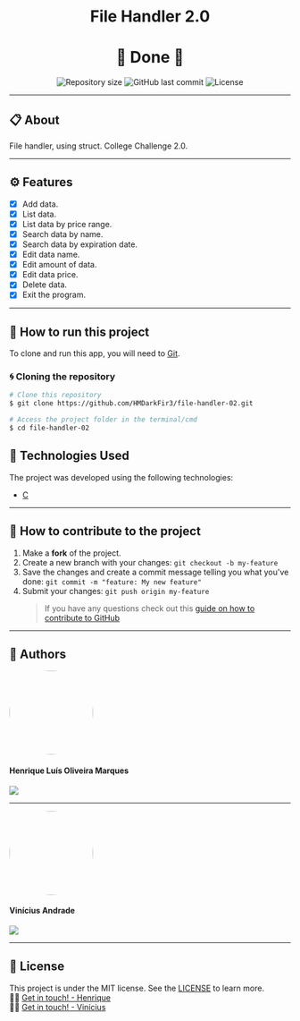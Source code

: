 <h1 align="center">File Handler 2.0</h1>

<h1 align="center">
  🚀 Done 🚀
</h1>

<p align="center" >
  <img alt="Repository size" src="https://img.shields.io/github/repo-size/hmdarkfir3/desafio-faculdade-02?style=for-the-badge">
  
  <img alt="GitHub last commit" src="https://img.shields.io/github/last-commit/hmdarkfir3/desafio-faculdade-02?style=for-the-badge">
  
  <img alt="License" src="https://img.shields.io/badge/license-MIT-blue.svg?style=for-the-badge" />
</p>

---

## 📋 About

File handler, using struct. College Challenge 2.0.

---

## ⚙️ Features

- [x] Add data.
- [x] List data.
- [x] List data by price range.
- [x] Search data by name.
- [x] Search data by expiration date.
- [x] Edit data name.
- [x] Edit amount of data.
- [x] Edit data price.
- [x] Delete data.
- [x] Exit the program.

---

## 📂 How to run this project

To clone and run this app, you will need to [Git](https://git-scm.com).

### 🌀 Cloning the repository

```bash
# Clone this repository
$ git clone https://github.com/HMDarkFir3/file-handler-02.git

# Access the project folder in the terminal/cmd
$ cd file-handler-02
```

## 🚀 Technologies Used

The project was developed using the following technologies:

- [C](https://docs.microsoft.com/pt-br/cpp/?view=msvc-160)

---

## 💪 How to contribute to the project

1. Make a **fork** of the project.
2. Create a new branch with your changes: `git checkout -b my-feature`
3. Save the changes and create a commit message telling you what you've done: `git commit -m "feature: My new feature"`
4. Submit your changes: `git push origin my-feature`
   > If you have any questions check out this [guide on how to contribute to GitHub](https://github.com/firstcontributions/first-contributions)

---

## 🧑 Authors

<img style="border-radius: 50%;" src="https://github.com/HMDarkFir3.png" width="150px;" alt=""/>
 <h4>Henrique Luís Oliveira Marques</h4>

<p align="left">
  <a href="https://www.linkedin.com/in/henrique-luís-oliveira-marques-3406361a7/" target="_blank"><img src="https://img.shields.io/badge/LinkedIn-0077B5?style=for-the-badge&logo=linkedin&logoColor=white"></a>
<p>
  
---
  
<img style="border-radius: 50%;" src="https://media-exp1.licdn.com/dms/image/C5603AQGctH94qrj_WA/profile-displayphoto-shrink_400_400/0/1599742973448?e=1637193600&v=beta&t=vf6vZFLueJgeFruzF_ej9Htce7fQjwDHIXYHmszXXp0" width="150px;" alt=""/>
<h4>Vinícius Andrade</h4> 

<p align="left">
  <a href="https://www.linkedin.com/in/vinícius-andrade-a671491b3/" target="_blank"><img src="https://img.shields.io/badge/LinkedIn-0077B5?style=for-the-badge&logo=linkedin&logoColor=white"></a>
<p>

---

## 📝 License

This project is under the MIT license. See the [LICENSE](./LICENSE) to learn more.
<br>
👋🏽 [Get in touch! - Henrique](https://www.linkedin.com/in/henrique-luís-oliveira-marques-3406361a7/)
<br>
👋🏽 [Get in touch! - Vinícius](https://www.linkedin.com/in/vinícius-andrade-a671491b3/)
